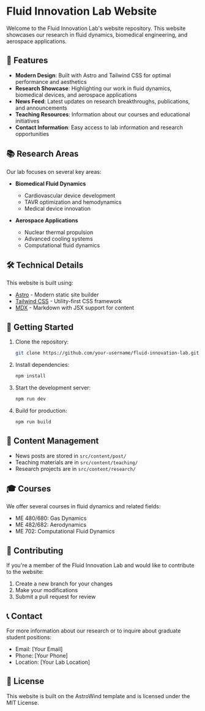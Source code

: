 # Fluid Innovation Lab Website

Welcome to the Fluid Innovation Lab's website repository. This website showcases our research in fluid dynamics, biomedical engineering, and aerospace applications.

## 🚀 Features

- **Modern Design**: Built with Astro and Tailwind CSS for optimal performance and aesthetics
- **Research Showcase**: Highlighting our work in fluid dynamics, biomedical devices, and aerospace applications
- **News Feed**: Latest updates on research breakthroughs, publications, and announcements
- **Teaching Resources**: Information about our courses and educational initiatives
- **Contact Information**: Easy access to lab information and research opportunities

## 📚 Research Areas

Our lab focuses on several key areas:

- **Biomedical Fluid Dynamics**
  - Cardiovascular device development
  - TAVR optimization and hemodynamics
  - Medical device innovation

- **Aerospace Applications**
  - Nuclear thermal propulsion
  - Advanced cooling systems
  - Computational fluid dynamics

## 🛠️ Technical Details

This website is built using:
- [Astro](https://astro.build/) - Modern static site builder
- [Tailwind CSS](https://tailwindcss.com/) - Utility-first CSS framework
- [MDX](https://mdxjs.com/) - Markdown with JSX support for content

## 🚀 Getting Started

1. Clone the repository:
   ```bash
   git clone https://github.com/your-username/fluid-innovation-lab.git
   ```

2. Install dependencies:
   ```bash
   npm install
   ```

3. Start the development server:
   ```bash
   npm run dev
   ```

4. Build for production:
   ```bash
   npm run build
   ```

## 📝 Content Management

- News posts are stored in `src/content/post/`
- Teaching materials are in `src/content/teaching/`
- Research projects are in `src/content/research/`

## 🎓 Courses

We offer several courses in fluid dynamics and related fields:
- ME 480/680: Gas Dynamics
- ME 482/682: Aerodynamics
- ME 702: Computational Fluid Dynamics

## 🤝 Contributing

If you're a member of the Fluid Innovation Lab and would like to contribute to the website:
1. Create a new branch for your changes
2. Make your modifications
3. Submit a pull request for review

## 📞 Contact

For more information about our research or to inquire about graduate student positions:
- Email: [Your Email]
- Phone: [Your Phone]
- Location: [Your Lab Location]

## 📄 License

This website is built on the AstroWind template and is licensed under the MIT License.
